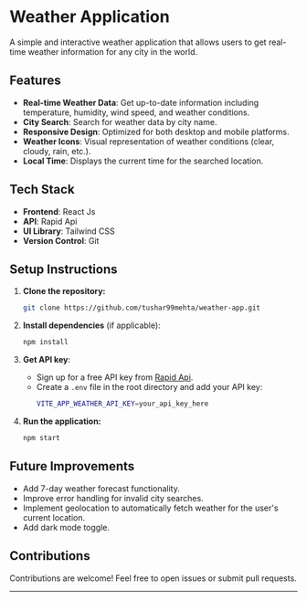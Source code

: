 # Weather Application

A simple and interactive weather application that allows users to get real-time weather information for any city in the world.

## Features

- **Real-time Weather Data**: Get up-to-date information including temperature, humidity, wind speed, and weather conditions.
- **City Search**: Search for weather data by city name.
- **Responsive Design**: Optimized for both desktop and mobile platforms.
- **Weather Icons**: Visual representation of weather conditions (clear, cloudy, rain, etc.).
- **Local Time**: Displays the current time for the searched location.

## Tech Stack

- **Frontend**: React Js
- **API**: Rapid Api
- **UI Library**: Tailwind CSS
- **Version Control**: Git

## Setup Instructions

1. **Clone the repository:**
   ```bash
   git clone https://github.com/tushar99mehta/weather-app.git
   ```
2. **Install dependencies** (if applicable):
   ```bash
   npm install
   ```
3. **Get API key**:
   - Sign up for a free API key from [Rapid Api](https://rapidapi.com/weatherapi/api/weatherapi-com).
   - Create a `.env` file in the root directory and add your API key:
     ```bash
     VITE_APP_WEATHER_API_KEY=your_api_key_here
     ```

4. **Run the application:**
   ```bash
   npm start
   ```

## Future Improvements

- Add 7-day weather forecast functionality.
- Improve error handling for invalid city searches.
- Implement geolocation to automatically fetch weather for the user's current location.
- Add dark mode toggle.

## Contributions

Contributions are welcome! Feel free to open issues or submit pull requests.

---
